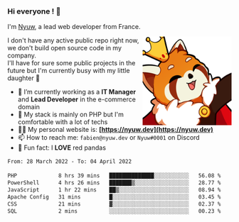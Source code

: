 ### Hi everyone ! 👋

I'm <a href="https://nyuw.dev" target="_blank">Nyuw</a>, a lead web developer from France.

<img align="right" title="Nyuw King Picture" alt="Nyuw King Picture" src="https://raw.githubusercontent.com/Nyuwb/Nyuwb/main/nyuwKING.png" width="200px" height="200px" />

I don't have any active public repo right now, we don't build open source code in my company.<br/>
I'll have for sure some public projects in the future but I'm currently busy with my little daughter 👶

- 🔭 I’m currently working as a **IT Manager** and **Lead Developer** in the e-commerce domain
- 🌱 My stack is mainly on PHP but I'm comfortable with a lot of techs
- 👨‍💻 My personal website is: **[https://nyuw.dev](https://nyuw.dev)**
- 📫 How to reach me: `fabien@nyuw.dev` or `Nyuw#0001` on Discord
- 🐼 Fun fact: I **LOVE** red pandas 

<!--START_SECTION:waka-->

```text
From: 28 March 2022 - To: 04 April 2022

PHP             8 hrs 39 mins   ██████████████░░░░░░░░░░░   56.08 %
PowerShell      4 hrs 26 mins   ███████▒░░░░░░░░░░░░░░░░░   28.77 %
JavaScript      1 hr 22 mins    ██▒░░░░░░░░░░░░░░░░░░░░░░   08.94 %
Apache Config   31 mins         █░░░░░░░░░░░░░░░░░░░░░░░░   03.45 %
CSS             21 mins         ▓░░░░░░░░░░░░░░░░░░░░░░░░   02.37 %
SQL             2 mins          ░░░░░░░░░░░░░░░░░░░░░░░░░   00.23 %
```

<!--END_SECTION:waka-->